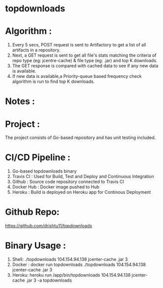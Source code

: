 # topdownloads

Algorithm :
===========
1. Every 5 secs, POST request is sent to Artifactory to get a list of all artifacts in a repository.
2. Next, a GET request is sent to get all file's stats matching the criteria of repo type (eg: jcentre-cache) & file type (eg: .jar) and top K downloads.
3. The GET response is compared with cached data to see if any new data is available.
4. If new data is available,a Priority-queue based frequency check algorithm is run to find top K downloads.

Notes :
=======

Project :
=========
The project consists of Go-based repository and has unit testing included.

CI/CD Pipeline :
================
1. Go-based topdownloads binary
2. Travis CI : Used for Build, Test and Deploy and Continuous Integration
3. Github : Source code repository connected to Travis CI
3. Docker Hub : Docker image pushed to Hub
4. Heroku : Build is deployed on Heroku app for Continous Deployment

Github Repo:
============
https://github.com/drishtu11/topdownloads

Binary Usage :
==============
1. Shell: ./topdownloads 104.154.94.138 jcenter-cache .jar 3
2. Docker : docker run topdownloads ./topdownloads 104.154.94.138 jcenter-cache .jar 3
3. Heroku: heroku run /app/bin/topdownloads 104.154.94.138 jcenter-cache .jar 3 -a topdownloads


